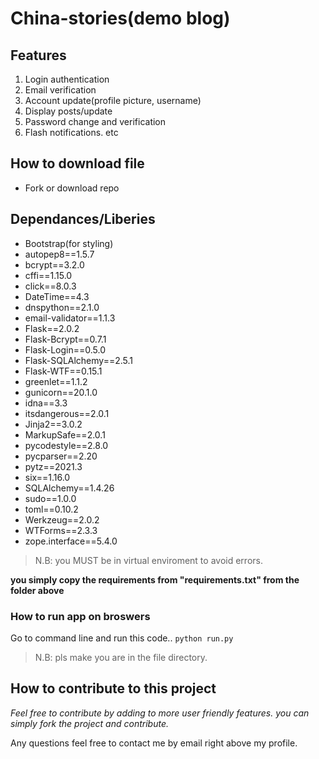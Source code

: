# China-stories(demo blog)

## Features
1. Login authentication
2. Email verification
3. Account update(profile picture, username)
4. Display posts/update
5. Password change and verification
6. Flash notifications. etc

## How to download file
* Fork or download repo


## Dependances/Liberies
- Bootstrap(for styling)
- autopep8==1.5.7
- bcrypt==3.2.0
- cffi==1.15.0
- click==8.0.3
- DateTime==4.3
- dnspython==2.1.0
- email-validator==1.1.3
-  Flask==2.0.2
-  Flask-Bcrypt==0.7.1
-  Flask-Login==0.5.0
-  Flask-SQLAlchemy==2.5.1
-  Flask-WTF==0.15.1
-  greenlet==1.1.2
-  gunicorn==20.1.0
-  idna==3.3
- itsdangerous==2.0.1
-  Jinja2==3.0.2
-  MarkupSafe==2.0.1
-  pycodestyle==2.8.0
-  pycparser==2.20
-  pytz==2021.3
-  six==1.16.0
-  SQLAlchemy==1.4.26
-  sudo==1.0.0
-  toml==0.10.2
- Werkzeug==2.0.2
- WTForms==2.3.3
- zope.interface==5.4.0

>N.B: you MUST be in virtual enviroment to avoid errors.

**you simply copy the requirements from "requirements.txt" from the folder above**

### How to run app on broswers
Go to command line and run this code.. `python run.py`
>N.B: pls make you are in the file directory.


## How to contribute to this project
*Feel free to contribute by adding to more user friendly features.
you can simply fork the project and contribute.*

Any questions feel free to contact me by email right above my profile.


